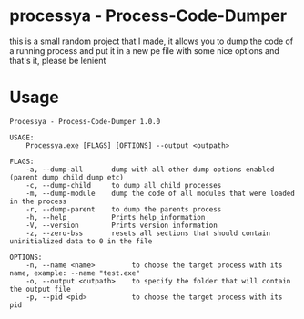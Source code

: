 # processya - Process-Code-Dumper
  this is a small random project that I made, it allows you to dump the code of a running process and put it in a new pe file with some nice options and that's it, please be lenient
  
# Usage
```
Processya - Process-Code-Dumper 1.0.0

USAGE:
    Processya.exe [FLAGS] [OPTIONS] --output <outpath>

FLAGS:
    -a, --dump-all       dump with all other dump options enabled (parent dump child dump etc)
    -c, --dump-child     to dump all child processes
    -m, --dump-module    dump the code of all modules that were loaded in the process
    -r, --dump-parent    to dump the parents process
    -h, --help           Prints help information
    -V, --version        Prints version information
    -z, --zero-bss       resets all sections that should contain uninitialized data to 0 in the file

OPTIONS:
    -n, --name <name>         to choose the target process with its name, example: --name "test.exe"
    -o, --output <outpath>    to specify the folder that will contain the output file
    -p, --pid <pid>           to choose the target process with its pid
```
